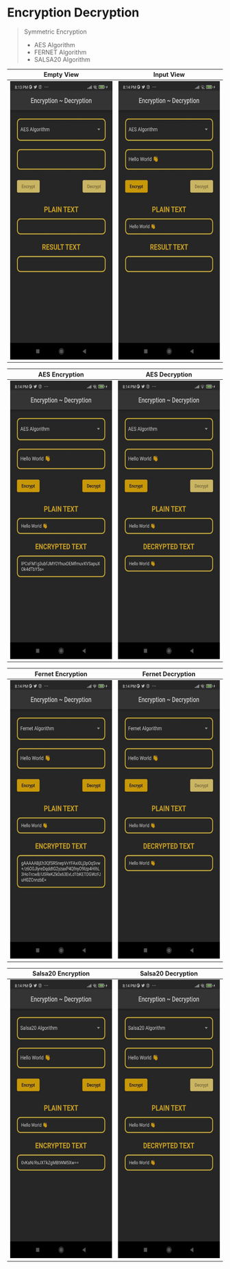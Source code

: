 # Encryption Decryption

>   Symmetric Encryption
>- AES Algorithm
>- FERNET Algorithm
>- SALSA20 Algorithm

| Empty View | Input View |
|----------------|:----------------:|
| <img src = "assets/readme/img.png" width="300" height="650" /> | <img src = "assets/readme/img_1.png" width="300" height="650" /> |

| AES Encryption | AES Decryption |
|----------------|:----------------:|
| <img src = "assets/readme/img_2.png" width="300" height="650" /> | <img src = "assets/readme/img_3.png" width="300" height="650" /> |

| Fernet Encryption | Fernet Decryption |
|----------------|:----------------:|
| <img src = "assets/readme/img_4.png" width="300" height="650" /> | <img src = "assets/readme/img_5.png" width="300" height="650" /> |

| Salsa20 Encryption | Salsa20 Decryption |
|----------------|:----------------:|
| <img src = "assets/readme/img_6.png" width="300" height="650" /> | <img src = "assets/readme/img_7.png" width="300" height="650" /> |

